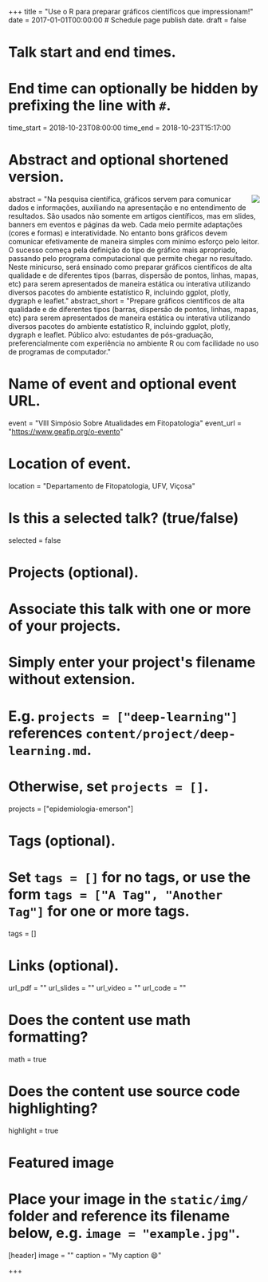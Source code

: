+++
title = "Use o R para preparar gráficos científicos que impressionam!"
date = 2017-01-01T00:00:00  # Schedule page publish date.
draft = false

# Talk start and end times.
#   End time can optionally be hidden by prefixing the line with `#`.
time_start = 2018-10-23T08:00:00
time_end = 2018-10-23T15:17:00

# Abstract and optional shortened version.
abstract = "<img src = '/img/cursos/graficosR-emerson.png' align=right>Na pesquisa científica, gráficos servem para comunicar dados e informações, auxiliando na apresentação e no entendimento de resultados. São usados não somente em artigos científicos, mas em slides, banners em eventos e páginas da web. Cada meio permite adaptações (cores e formas) e interatividade. No entanto bons gráficos devem comunicar efetivamente de maneira simples com mínimo esforço pelo leitor. O sucesso começa pela definição do tipo de gráfico mais apropriado, passando pelo programa computacional que permite chegar no resultado. Neste minicurso, será ensinado como preparar gráficos científicos de alta qualidade e de diferentes tipos (barras, dispersão de pontos, linhas, mapas, etc) para serem apresentados de maneira estática ou interativa utilizando diversos pacotes do ambiente estatístico R, incluindo ggplot, plotly, dygraph e leaflet."
abstract_short = "Prepare gráficos científicos de alta qualidade e de diferentes tipos (barras, dispersão de pontos, linhas, mapas, etc) para serem apresentados de maneira estática ou interativa utilizando diversos pacotes do ambiente estatístico R, incluindo ggplot, plotly, dygraph e leaflet. Público alvo: estudantes de pós-graduação, preferencialmente com experiência no ambiente R ou com facilidade no uso de programas de computador."


# Name of event and optional event URL.
event = "VIII Simpósio Sobre Atualidades em Fitopatologia"
event_url = "https://www.geafip.org/o-evento"

# Location of event.
location = "Departamento de Fitopatologia, UFV, Viçosa"

# Is this a selected talk? (true/false)
selected = false

# Projects (optional).
#   Associate this talk with one or more of your projects.
#   Simply enter your project's filename without extension.
#   E.g. `projects = ["deep-learning"]` references `content/project/deep-learning.md`.
#   Otherwise, set `projects = []`.
projects = ["epidemiologia-emerson"]

# Tags (optional).
#   Set `tags = []` for no tags, or use the form `tags = ["A Tag", "Another Tag"]` for one or more tags.
tags = []

# Links (optional).
url_pdf = ""
url_slides = ""
url_video = ""
url_code = ""

# Does the content use math formatting?
math = true

# Does the content use source code highlighting?
highlight = true

# Featured image
# Place your image in the `static/img/` folder and reference its filename below, e.g. `image = "example.jpg"`.
[header]
image = ""
caption = "My caption :smile:"

+++